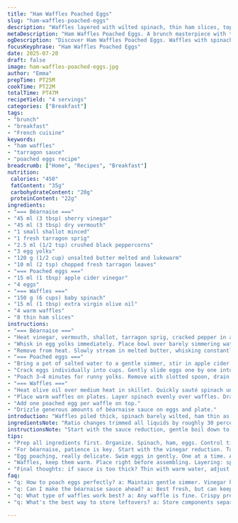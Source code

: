 ```yaml
---
title: "Ham Waffles Poached Eggs"
slug: "ham-waffles-poached-eggs"
description: "Waffles layered with wilted spinach, thin ham slices, topped with poached eggs and a tarragon-infused béarnaise sauce. Reduced quantities and swapped wine vinegar for sherry vinegar, white wine replaced with dry vermouth. Butter amount adjusted. Cooking times tweaked slightly. Sauce whisked gently over bain-marie. Poaching vinegar swapped to apple cider. Spinach cooked briefly with olive oil instead of butter. Egg yolks thickened but not scrambled. Final assembly: spinach, ham, eggs, sauce poured generously. A brunch or lunch highlight with a herbal twist."
metaDescription: "Ham Waffles Poached Eggs. A brunch masterpiece with tarragon béarnaise, spinach, layered waffles, poached eggs, and ham. Elevate your weekend meals."
ogDescription: "Discover Ham Waffles Poached Eggs. Waffles with spinach, thin ham, perfectly poached eggs, topped with creamy tarragon béarnaise. A must-try dish."
focusKeyphrase: "Ham Waffles Poached Eggs"
date: 2025-07-20
draft: false
image: ham-waffles-poached-eggs.jpg
author: "Emma"
prepTime: PT25M
cookTime: PT22M
totalTime: PT47M
recipeYield: "4 servings"
categories: ["Breakfast"]
tags:
- "brunch"
- "breakfast"
- "French cuisine"
keywords:
- "ham waffles"
- "tarragon sauce"
- "poached eggs recipe"
breadcrumb: ["Home", "Recipes", "Breakfast"]
nutrition: 
 calories: "450"
 fatContent: "35g"
 carbohydrateContent: "20g"
 proteinContent: "22g"
ingredients:
- "=== Béarnaise ==="
- "45 ml (3 tbsp) sherry vinegar"
- "45 ml (3 tbsp) dry vermouth"
- "1 small shallot minced"
- "1 fresh tarragon sprig"
- "2.5 ml (1/2 tsp) crushed black peppercorns"
- "3 egg yolks"
- "120 g (1/2 cup) unsalted butter melted and lukewarm"
- "10 ml (2 tsp) chopped fresh tarragon leaves"
- "=== Poached eggs ==="
- "15 ml (1 tbsp) apple cider vinegar"
- "4 eggs"
- "=== Waffles ==="
- "150 g (6 cups) baby spinach"
- "15 ml (1 tbsp) extra virgin olive oil"
- "4 warm waffles"
- "8 thin ham slices"
instructions:
- "=== Béarnaise ==="
- "Heat vinegar, vermouth, shallot, tarragon sprig, cracked pepper in a small saucepan. Simmer until reduced to about 35 ml (2 tbsp). Strain mixture through a fine sieve into heatproof bowl, discard solids."
- "Whisk in egg yolks immediately. Place bowl over barely simmering water. Whisk continuously until pale, thickened but not grainy, about 5–6 minutes. Avoid overheating to prevent scrambling."
- "Remove from heat. Slowly stream in melted butter, whisking constantly until sauce is glossy and thick but pourable. Stir in chopped tarragon. Season with salt if needed. Thin with a teaspoon of warm water if too dense. Set aside at room temp."
- "=== Poached eggs ==="
- "Bring a pot of salted water to a gentle simmer, stir in apple cider vinegar."
- "Crack eggs individually into cups. Gently slide eggs one by one into water, maintain just below simmering point to avoid tearing whites."
- "Poach 3–4 minutes for runny yolks. Remove with slotted spoon, drain on absorbent paper."
- "=== Waffles ==="
- "Heat olive oil over medium heat in skillet. Quickly sauté spinach until just wilted, 2–3 minutes. Season lightly with salt and pepper."
- "Place warm waffles on plates. Layer spinach evenly over waffles. Drape ham slices over spinach."
- "Add one poached egg per waffle on top."
- "Drizzle generous amounts of béarnaise sauce on eggs and plate."
introduction: "Waffles piled thick, spinach barely wilted, ham thin as paper. Eggs poached just right – whites set, yolks run. A quick béarnaise made with a splash less vinegar, some vermouth giving a green note, stirred gently to creamy. Butter swirls in slowly, thick but flowing. Tarragon chopped in for the herb pop. Vinegar in poach water isn’t wine but cider, mellow and soft. The spinach sautéed in olive oil, switched from butter, light flavor, a nod to freshness. Assembly quick, spinach, ham, eggs, sauced. Breakfast, brunch, or light dinner. Little shifts in quantities make a new take. The dance of textures, colors. Eggs oozing through, ham salty. Sauce glossy, herbaceous. Hurry up or slow down, both suit. No fuss. Just all the bits."
ingredientsNote: "Ratio changes trimmed all liquids by roughly 30 percent, focusing the flavor. The original white wine vinegar swapped to sherry vinegar for a deeper tang, dry vermouth for white wine to enhance aroma without overpowering. Butter reduced but still sufficient to coat silky. Tarragon doubled in final chopped form to balance the loss from less volume. Baby spinach quantity cut; olive oil chosen over butter to keep it light. Vinegar for poaching adjusted to apple cider for gentler acid. Keeps flavors layered but approachable, no muddling. Ham stays thin, portion consistent, balancing vibrant greens and eggs. Eggs four, size large, fresh. Each element streamlined but intact."
instructionsNote: "Start with the sauce reduction, gentle boil down to concentrate. Strain well to avoid bits. Don’t rush whisking yolks over water bath; foamy but not cooked through. Butter trickled in, patience needed to keep emulsion intact. Tarragon added last, bright and fresh. For eggs – simmering water, acid added: prevents whites spreading, keeps edges tidy. Egg-one-at-time - delicate. Three to four minutes poaching, timed right for gooey centers. Spinach quick sauté only, watch it recolor but not turn mushy or bitter. Assemble quickly while warm: waffle base, spinach, ham layer, egg crown. Béarnaise over generously but not drowning. Warm but not hot. Serve immediately to maximize textures and contrasts."
tips:
- "Prep all ingredients first. Organize. Spinach, ham, eggs. Control timing. Spinach sauté quick and watch it closely. Egg poaching needs focus. Keep water gently simmering."
- "For béarnaise, patience is key. Start with the vinegar reduction. Too hot? Scrambled yolks. Stream butter slowly. This emulsifies. Always whisk constantly until thick. Texture matters."
- "Egg poaching, really delicate. Swim eggs in gently. One at a time. Avoid swirling the pot. Just lower each egg. Cook no more than 4 minutes for best yolk. Efficient timing."
- "Waffles, keep them warm. Place right before assembling. Layering: spinach first, ham second, eggs last. Drizzle sauce over. Serve immediately to maintain textures. Flavors shine when fresh."
- "Final thoughts: if sauce is too thick? Thin with warm water, adjust as needed. Don’t skip on tarragon. It enhances flavors. Add fresh herbs for brightness. A bit goes a long way."
faq:
- "q: How to poach eggs perfectly? a: Maintain gentle simmer. Vinegar helps whites hold. Crack into cups first. Carefully slide into water. Timing is essential for runny yolks."
- "q: Can I make the béarnaise sauce ahead? a: Best fresh, but can keep. Let cool, then store. Use in 2 days. Reheat gently—not too hot. Whisk to re-emulsify."
- "q: What type of waffles work best? a: Any waffle is fine. Crispy preferred. Consider texture. Fluffy might get soggy under toppings. Make sure they hold ingredients well."
- "q: What's the best way to store leftovers? a: Store components separately. Waffles in airtight container. Sauce in jar. Reheat in non-stick pan for best results. Eggs won't reheat well."

---
```

